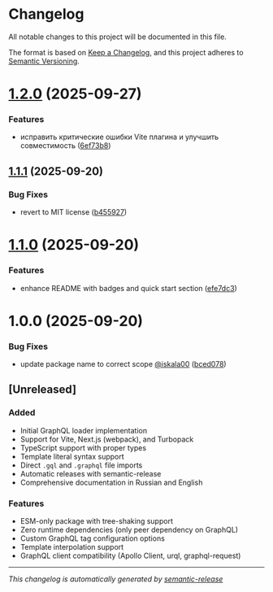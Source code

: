 # Changelog

All notable changes to this project will be documented in this file.

The format is based on [Keep a Changelog](https://keepachangelog.com/en/1.0.0/),
and this project adheres to [Semantic Versioning](https://semver.org/spec/v2.0.0.html).

# [1.2.0](https://github.com/iskala00/graphql-react/compare/v1.1.1...v1.2.0) (2025-09-27)


### Features

* исправить критические ошибки Vite плагина и улучшить совместимость ([6ef73b8](https://github.com/iskala00/graphql-react/commit/6ef73b8de1cb50d7c54e7d51ea000bb9c16f8892))

## [1.1.1](https://github.com/iskala00/graphql-react/compare/v1.1.0...v1.1.1) (2025-09-20)


### Bug Fixes

* revert to MIT license ([b455927](https://github.com/iskala00/graphql-react/commit/b4559272577253dd2c1ad4b749d66ab1ea93996b))

# [1.1.0](https://github.com/iskala00/graphql-react/compare/v1.0.0...v1.1.0) (2025-09-20)


### Features

* enhance README with badges and quick start section ([efe7dc3](https://github.com/iskala00/graphql-react/commit/efe7dc38161490d2e13b625924c25451ec178800))

# 1.0.0 (2025-09-20)


### Bug Fixes

* update package name to correct scope [@iskala00](https://github.com/iskala00) ([bced078](https://github.com/iskala00/graphql-react/commit/bced078279f75bb364f82aedf4ad7ded1c983d2a))

## [Unreleased]

### Added
- Initial GraphQL loader implementation
- Support for Vite, Next.js (webpack), and Turbopack
- TypeScript support with proper types
- Template literal syntax support
- Direct `.gql` and `.graphql` file imports
- Automatic releases with semantic-release
- Comprehensive documentation in Russian and English

### Features
- ESM-only package with tree-shaking support
- Zero runtime dependencies (only peer dependency on GraphQL)
- Custom GraphQL tag configuration options
- Template interpolation support
- GraphQL client compatibility (Apollo Client, urql, graphql-request)

---

*This changelog is automatically generated by [semantic-release](https://semantic-release.gitbook.io/)*
